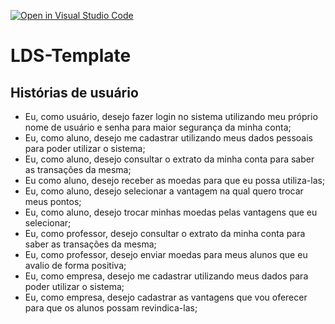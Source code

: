 [![Open in Visual Studio Code](https://classroom.github.com/assets/open-in-vscode-c66648af7eb3fe8bc4f294546bfd86ef473780cde1dea487d3c4ff354943c9ae.svg)](https://classroom.github.com/online_ide?assignment_repo_id=10767369&assignment_repo_type=AssignmentRepo)
# LDS-Template

## Histórias de usuário
- Eu, como usuário, desejo fazer login no sistema utilizando meu próprio nome de usuário e senha para maior segurança da minha conta;
- Eu, como aluno, desejo me cadastrar utilizando meus dados pessoais para poder utilizar o sistema;
- Eu, como aluno, desejo consultar o extrato da minha conta para saber as transações da mesma;
- Eu como aluno, desejo receber as moedas para que eu possa utiliza-las;
- Eu, como aluno, desejo selecionar a vantagem na qual quero trocar meus pontos;
- Eu, como aluno, desejo trocar minhas moedas pelas vantagens que eu selecionar;
- Eu, como professor, desejo consultar o extrato da minha conta para saber as transações da mesma;
- Eu, como professor, desejo enviar moedas para meus alunos que eu avalio de forma positiva;
- Eu, como empresa, desejo me cadastrar utilizando meus dados para poder utilizar o sistema;
- Eu, como empresa, desejo cadastrar as vantagens que vou oferecer para que os alunos possam revindica-las;

